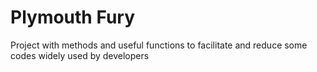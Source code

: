 # Plymouth Fury
Project with methods and useful functions to facilitate and reduce some codes widely used by developers
